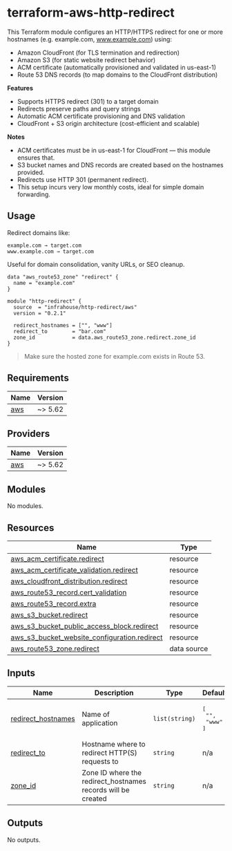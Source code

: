# terraform-aws-http-redirect

This Terraform module configures an HTTP/HTTPS redirect for one or more hostnames (e.g. example.com, www.example.com) using:

* Amazon CloudFront (for TLS termination and redirection)
* Amazon S3 (for static website redirect behavior)
* ACM certificate (automatically provisioned and validated in us-east-1)
* Route 53 DNS records (to map domains to the CloudFront distribution)

**Features**
 
* Supports HTTPS redirect (301) to a target domain
* Redirects preserve paths and query strings
* Automatic ACM certificate provisioning and DNS validation
* CloudFront + S3 origin architecture (cost-efficient and scalable)

**Notes**

* ACM certificates must be in us-east-1 for CloudFront — this module ensures that.
* S3 bucket names and DNS records are created based on the hostnames provided.
* Redirects use HTTP 301 (permanent redirect).
* This setup incurs very low monthly costs, ideal for simple domain forwarding.

## Usage

Redirect domains like:
```
example.com → target.com
www.example.com → target.com
```
Useful for domain consolidation, vanity URLs, or SEO cleanup.

```hcl
data "aws_route53_zone" "redirect" {
  name = "example.com"
}

module "http-redirect" {
  source  = "infrahouse/http-redirect/aws"
  version = "0.2.1"

  redirect_hostnames = ["", "www"]
  redirect_to        = "bar.com"
  zone_id            = data.aws_route53_zone.redirect.zone_id
}
```
> Make sure the hosted zone for example.com exists in Route 53.
## Requirements

| Name | Version |
|------|---------|
| <a name="requirement_aws"></a> [aws](#requirement\_aws) | ~> 5.62 |

## Providers

| Name | Version |
|------|---------|
| <a name="provider_aws"></a> [aws](#provider\_aws) | ~> 5.62 |

## Modules

No modules.

## Resources

| Name | Type |
|------|------|
| [aws_acm_certificate.redirect](https://registry.terraform.io/providers/hashicorp/aws/latest/docs/resources/acm_certificate) | resource |
| [aws_acm_certificate_validation.redirect](https://registry.terraform.io/providers/hashicorp/aws/latest/docs/resources/acm_certificate_validation) | resource |
| [aws_cloudfront_distribution.redirect](https://registry.terraform.io/providers/hashicorp/aws/latest/docs/resources/cloudfront_distribution) | resource |
| [aws_route53_record.cert_validation](https://registry.terraform.io/providers/hashicorp/aws/latest/docs/resources/route53_record) | resource |
| [aws_route53_record.extra](https://registry.terraform.io/providers/hashicorp/aws/latest/docs/resources/route53_record) | resource |
| [aws_s3_bucket.redirect](https://registry.terraform.io/providers/hashicorp/aws/latest/docs/resources/s3_bucket) | resource |
| [aws_s3_bucket_public_access_block.redirect](https://registry.terraform.io/providers/hashicorp/aws/latest/docs/resources/s3_bucket_public_access_block) | resource |
| [aws_s3_bucket_website_configuration.redirect](https://registry.terraform.io/providers/hashicorp/aws/latest/docs/resources/s3_bucket_website_configuration) | resource |
| [aws_route53_zone.redirect](https://registry.terraform.io/providers/hashicorp/aws/latest/docs/data-sources/route53_zone) | data source |

## Inputs

| Name | Description | Type | Default | Required |
|------|-------------|------|---------|:--------:|
| <a name="input_redirect_hostnames"></a> [redirect\_hostnames](#input\_redirect\_hostnames) | Name of application | `list(string)` | <pre>[<br/>  "",<br/>  "www"<br/>]</pre> | no |
| <a name="input_redirect_to"></a> [redirect\_to](#input\_redirect\_to) | Hostname where to redirect HTTP(S) requests to | `string` | n/a | yes |
| <a name="input_zone_id"></a> [zone\_id](#input\_zone\_id) | Zone ID where the redirect\_hostnames records will be created | `string` | n/a | yes |

## Outputs

No outputs.
